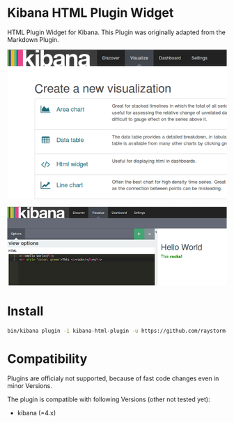 # Kibana HTML Plugin Widget
HTML Plugin Widget for Kibana. This Plugin was originally adapted from the Markdown Plugin.

![preview-create](/resources/preview-create.png)

![preview-edit](/resources/preview-edit.png)

# Install

```bash
bin/kibana plugin -i kibana-html-plugin -u https://github.com/raystorm-place/kibana-html-plugin/archive/v0.0.3.tar.gz
```

# Compatibility
Plugins are officialy not supported, because of fast code changes even in minor Versions.

The plugin is compatible with following Versions (other not tested yet):
* kibana (=4.x)

